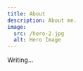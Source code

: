 ```yaml
---
title: About
description: About me.
image:
  src: /hero-2.jpg
  alt: Hero Image
---
```


Writing...
